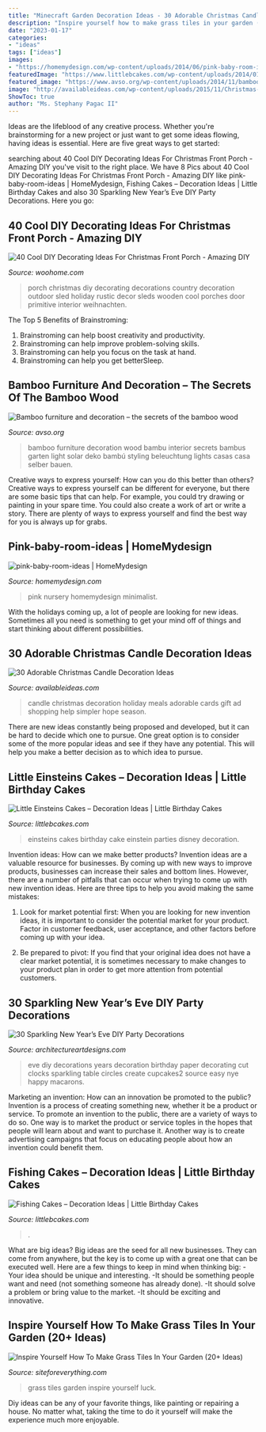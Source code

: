 ```yaml
---
title: "Minecraft Garden Decoration Ideas - 30 Adorable Christmas Candle Decoration Ideas"
description: "Inspire yourself how to make grass tiles in your garden (20+ ideas)"
date: "2023-01-17"
categories:
- "ideas"
tags: ["ideas"]
images:
- "https://homemydesign.com/wp-content/uploads/2014/06/pink-baby-room-ideas.jpg"
featuredImage: "https://www.littlebcakes.com/wp-content/uploads/2014/01/Little-Einsteins-Cakes-Pictures.jpg"
featured_image: "https://www.avso.org/wp-content/uploads/2014/11/bamboo-furniture-and-decoration-the-secrets-of-the-bamboo-wood-1415267081.jpg"
image: "http://availableideas.com/wp-content/uploads/2015/11/Christmas-Candle-Decoration-24.jpg"
ShowToc: true
author: "Ms. Stephany Pagac II"
---
```



Ideas are the lifeblood of any creative process. Whether you're brainstorming for a new project or just want to get some ideas flowing, having ideas is essential. Here are five great ways to get started: 

	

		
searching about 40 Cool DIY Decorating Ideas For Christmas Front Porch - Amazing DIY you've visit to the right place. We have 8 Pics about 40 Cool DIY Decorating Ideas For Christmas Front Porch - Amazing DIY like pink-baby-room-ideas | HomeMydesign, Fishing Cakes – Decoration Ideas | Little Birthday Cakes and also 30 Sparkling New Year’s Eve DIY Party Decorations. Here you go:
		
    
## 40 Cool DIY Decorating Ideas For Christmas Front Porch - Amazing DIY

<img loading=lazy src="http://www.woohome.com/wp-content/uploads/2013/12/DIY-Christmas-Porch-Ideas-22.jpg" onerror="this.onerror=null;this.src='https://tse4.mm.bing.net/th?id=OIP.p1bVkg6joFoX-3hQbU8kJgHaNU&amp;pid=15.1';" alt="40 Cool DIY Decorating Ideas For Christmas Front Porch - Amazing DIY">

_Source: woohome.com_

>porch christmas diy decorating decorations country decoration outdoor sled holiday rustic decor sleds wooden cool porches door primitive interior weihnachten. 

	

The Top 5 Benefits of Brainstroming:
1. Brainstroming can help boost creativity and productivity.
2. Brainstroming can help improve problem-solving skills.
3. Brainstroming can help you focus on the task at hand.
4. Brainstroming can help you get betterSleep.

    
## Bamboo Furniture And Decoration – The Secrets Of The Bamboo Wood

<img loading=lazy src="https://www.avso.org/wp-content/uploads/2014/11/bamboo-furniture-and-decoration-the-secrets-of-the-bamboo-wood-1415267081.jpg" onerror="this.onerror=null;this.src='https://tse2.mm.bing.net/th?id=OIP.8YB29esiySL3qiZ-ztEurQHaLH&amp;pid=15.1';" alt="Bamboo furniture and decoration – the secrets of the bamboo wood">

_Source: avso.org_

>bamboo furniture decoration wood bambu interior secrets bambus garten light solar deko bambú styling beleuchtung lights casas casa selber bauen. 

	

Creative ways to express yourself: How can you do this better than others?
Creative ways to express yourself can be different for everyone, but there are some basic tips that can help. For example, you could try drawing or painting in your spare time. You could also create a work of art or write a story. There are plenty of ways to express yourself and find the best way for you is always up for grabs.

    
## Pink-baby-room-ideas | HomeMydesign

<img loading=lazy src="https://homemydesign.com/wp-content/uploads/2014/06/pink-baby-room-ideas.jpg" onerror="this.onerror=null;this.src='https://tse4.mm.bing.net/th?id=OIP.xTCc09vqjEhCQTacAYiqHQHaLH&amp;pid=15.1';" alt="pink-baby-room-ideas | HomeMydesign">

_Source: homemydesign.com_

>pink nursery homemydesign minimalist. 

	

With the holidays coming up, a lot of people are looking for new ideas. Sometimes all you need is something to get your mind off of things and start thinking about different possibilities. 

    
## 30 Adorable Christmas Candle Decoration Ideas

<img loading=lazy src="http://availableideas.com/wp-content/uploads/2015/11/Christmas-Candle-Decoration-24.jpg" onerror="this.onerror=null;this.src='https://tse3.mm.bing.net/th?id=OIP.T0eEIBsktYw04fa-m8eObgHaLH&amp;pid=15.1';" alt="30 Adorable Christmas Candle Decoration Ideas">

_Source: availableideas.com_

>candle christmas decoration holiday meals adorable cards gift ad shopping help simpler hope season. 

	

There are new ideas constantly being proposed and developed, but it can be hard to decide which one to pursue. One great option is to consider some of the more popular ideas and see if they have any potential. This will help you make a better decision as to which idea to pursue.

    
## Little Einsteins Cakes – Decoration Ideas | Little Birthday Cakes

<img loading=lazy src="https://www.littlebcakes.com/wp-content/uploads/2014/01/Little-Einsteins-Cakes-Pictures.jpg" onerror="this.onerror=null;this.src='https://tse2.mm.bing.net/th?id=OIP.wHxR_tThIwEnbIbWFAOKkQHaJ4&amp;pid=15.1';" alt="Little Einsteins Cakes – Decoration Ideas | Little Birthday Cakes">

_Source: littlebcakes.com_

>einsteins cakes birthday cake einstein parties disney decoration. 

	

Invention ideas: How can we make better products?
Invention ideas are a valuable resource for businesses. By coming up with new ways to improve products, businesses can increase their sales and bottom lines. However, there are a number of pitfalls that can occur when trying to come up with new invention ideas. Here are three tips to help you avoid making the same mistakes:
1. Look for market potential first: When you are looking for new invention ideas, it is important to consider the potential market for your product. Factor in customer feedback, user acceptance, and other factors before coming up with your idea.

2. Be prepared to pivot: If you find that your original idea does not have a clear market potential, it is sometimes necessary to make changes to your product plan in order to get more attention from potential customers.

    
## 30 Sparkling New Year’s Eve DIY Party Decorations

<img loading=lazy src="https://www.architectureartdesigns.com/wp-content/uploads/2013/12/2016.jpg" onerror="this.onerror=null;this.src='https://tse2.mm.bing.net/th?id=OIP.PPIFczu3qIP7d8zKnEy1TwHaKg&amp;pid=15.1';" alt="30 Sparkling New Year’s Eve DIY Party Decorations">

_Source: architectureartdesigns.com_

>eve diy decorations years decoration birthday paper decorating cut clocks sparkling table circles create cupcakes2 source easy nye happy macarons. 

	

Marketing an invention: How can an innovation be promoted to the public?
Invention is a process of creating something new, whether it be a product or service. To promote an invention to the public, there are a variety of ways to do so. One way is to market the product or service toples in the hopes that people will learn about and want to purchase it. Another way is to create advertising campaigns that focus on educating people about how an invention could benefit them.

    
## Fishing Cakes – Decoration Ideas | Little Birthday Cakes

<img loading=lazy src="https://www.littlebcakes.com/wp-content/uploads/2014/01/Fishing-Cakes.jpg" onerror="this.onerror=null;this.src='https://tse2.mm.bing.net/th?id=OIP.1tL40IB1MzU2xE_QJQ32zgHaJ4&amp;pid=15.1';" alt="Fishing Cakes – Decoration Ideas | Little Birthday Cakes">

_Source: littlebcakes.com_

>. 

	

What are big ideas?
Big ideas are the seed for all new businesses. They can come from anywhere, but the key is to come up with a great one that can be executed well. Here are a few things to keep in mind when thinking big: 
-Your idea should be unique and interesting. 
-It should be something people want and need (not something someone has already done). 
-It should solve a problem or bring value to the market. 
-It should be exciting and innovative.

    
## Inspire Yourself How To Make Grass Tiles In Your Garden (20+ Ideas)

<img loading=lazy src="http://siteforeverything.com/wp-content/uploads/2016/12/GrassTiles-19.jpg" onerror="this.onerror=null;this.src='https://tse3.mm.bing.net/th?id=OIP.UX0PcwsFcAneNCu_kn8s7gAAAA&amp;pid=15.1';" alt="Inspire Yourself How To Make Grass Tiles In Your Garden (20+ Ideas)">

_Source: siteforeverything.com_

>grass tiles garden inspire yourself luck. 

	

Diy ideas can be any of your favorite things, like painting or repairing a house. No matter what, taking the time to do it yourself will make the experience much more enjoyable.


